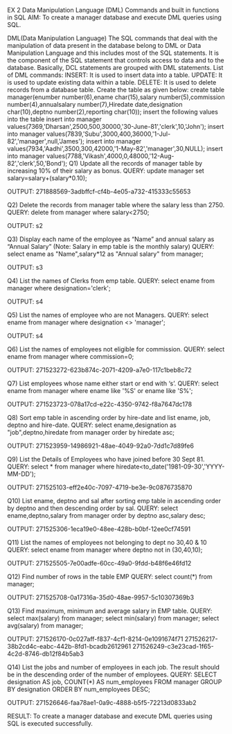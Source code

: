 EX 2 Data Manipulation Language (DML) Commands and built in functions in SQL
AIM:
To create a manager database and execute DML queries using SQL.

DML(Data Manipulation Language)
The SQL commands that deal with the manipulation of data present in the database belong to DML or Data Manipulation Language and this includes most of the SQL statements. It is the component of the SQL statement that controls access to data and to the database. Basically, DCL statements are grouped with DML statements.
List of DML commands:
INSERT: It is used to insert data into a table.
UPDATE: It is used to update existing data within a table.
DELETE: It is used to delete records from a database table.
Create the table as given below:
create table manager(enumber number(6),ename char(15),salary number(5),commission number(4),annualsalary number(7),Hiredate date,designation char(10),deptno number(2),reporting char(10));
insert the following values into the table
insert into manager values(7369,'Dharsan',2500,500,30000,'30-June-81','clerk',10,'John');
insert into manager values(7839,'Subu',3000,400,36000,'1-Jul-82','manager',null,'James');
insert into manager values(7934,'Aadhi',3500,300,42000,'1-May-82','manager',30,NULL);
insert into manager values(7788,'Vikash',4000,0,48000,'12-Aug-82','clerk',50,'Bond');
Q1) Update all the records of manager table by increasing 10% of their salary as bonus.
QUERY:
update manager set salary=salary+(salary*0.10);

OUTPUT:
271888569-3adbffcf-cf4b-4e05-a732-415333c55653

Q2) Delete the records from manager table where the salary less than 2750.
QUERY:
delete from manager where salary<2750;

OUTPUT:
s2

Q3) Display each name of the employee as “Name” and annual salary as “Annual Salary” (Note: Salary in emp table is the monthly salary)
QUERY:
select ename as "Name",salary*12 as "Annual salary" from manager;

OUTPUT:
s3

Q4) List the names of Clerks from emp table.
QUERY:
select ename from manager where designation='clerk';

OUTPUT:
s4

Q5) List the names of employee who are not Managers.
QUERY:
select ename from manager where designation <> 'manager';

OUTPUT:
s4

Q6) List the names of employees not eligible for commission.
QUERY:
select ename from manager where commission=0;

OUTPUT:
271523272-623b874c-2071-4209-a7e0-117c1beb8c72

Q7) List employees whose name either start or end with ‘s’.
QUERY:
select ename from manager where ename like '%S' or ename like 'S%';

OUTPUT:
271523723-078a17cd-e22c-4350-9742-f8a7647dc178

Q8) Sort emp table in ascending order by hire-date and list ename, job, deptno and hire-date.
QUERY:
select ename,designation as "job",deptno,hiredate from manager order by hiredate asc;

OUTPUT:
271523959-14986921-48ae-4049-92a0-7dd1c7d89fe6

Q9) List the Details of Employees who have joined before 30 Sept 81.
QUERY:
select * from manager where hiredate<to_date('1981-09-30','YYYY-MM-DD');

OUTPUT:
271525103-eff2e40c-7097-4719-be3e-9c0876735870

Q10) List ename, deptno and sal after sorting emp table in ascending order by deptno and then descending order by sal.
QUERY:
select ename,deptno,salary from manager order by deptno asc,salary desc;

OUTPUT:
271525306-1eca19e0-48ee-428b-b0bf-12ee0cf74591

Q11) List the names of employees not belonging to dept no 30,40 & 10
QUERY:
select ename from manager where deptno not in (30,40,10);

OUTPUT:
271525505-7e00adfe-60cc-49a0-9fdd-b48f6e46fd12

Q12) Find number of rows in the table EMP
QUERY:
select count(*) from manager;

OUTPUT:
271525708-0a17316a-35d0-48ae-9957-5c10307369b3

Q13) Find maximum, minimum and average salary in EMP table.
QUERY:
select max(salary) from manager; select min(salary) from manager; select avg(salary) from manager;

OUTPUT:
271526170-0c027aff-f837-4cf1-8214-0e1091674f71 271526217-38b2cd4c-eabc-442b-8fd1-bcadb2612961 271526249-c3e23cad-1f65-4c2d-8746-db12f84b5ab3

Q14) List the jobs and number of employees in each job. The result should be in the descending order of the number of employees.
QUERY:
SELECT designation AS job, COUNT(*) AS num_employees FROM manager GROUP BY designation ORDER BY num_employees DESC;

OUTPUT:
271526646-faa78ae1-0a9c-4888-b5f5-72213d0833ab2

RESULT:
To create a manager database and execute DML queries using SQL is executed successfully.
